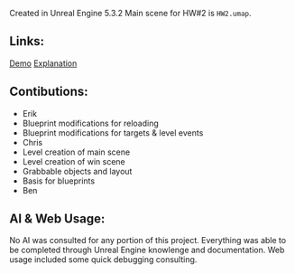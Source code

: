Created in Unreal Engine 5.3.2
Main scene for HW#2 is `HW2.umap`.

## Links:
[Demo](https://youtu.be/ICk5C_rt0m8)
[Explanation](https://youtu.be/ZtuofIyOHOA)

## Contibutions:
 - Erik
  - Blueprint modifications for reloading
  - Blueprint modifications for targets & level events
 - Chris
  - Level creation of main scene
  - Level creation of win scene
  - Grabbable objects and layout
  - Basis for blueprints
 - Ben

## AI & Web Usage:
No AI was consulted for any portion of this project. Everything was able to be completed through Unreal Engine knowlenge and documentation. Web usage included some quick debugging consulting.
